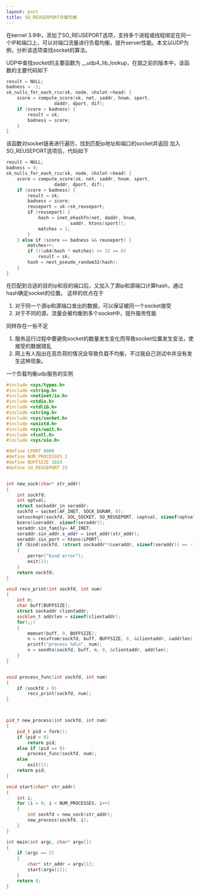 ```yaml
---
layout: post
title: SO_REUSERPORT负载均衡
---
```


在kernel 3.9中，添加了SO_REUSEPORT选项，支持多个进程或线程绑定在同一个IP和端口上，可以对端口流量进行负载均衡，提升server性能。本文以UDP为例，分析该选项查找socket的算法。

UDP中查找socket的主要函数为 __udp4_lib_lookup，在就之前的版本中，该函数的主要代码如下

```cpp
result = NULL;
badness = -1;
sk_nulls_for_each_rcu(sk, node, &hslot->head) {
	score = compute_score(sk, net, saddr, hnum, sport,
			      daddr, dport, dif);
	if (score > badness) {
		result = sk;
		badness = score;
	}
}
```

该函数对socket链表进行遍历，找到匹配ip地址和端口的socket并返回
加入SO_REUSEPORT选项后，代码如下

```cpp
result = NULL;
badness = 0;
sk_nulls_for_each_rcu(sk, node, &hslot->head) {
    score = compute_score(sk, net, saddr, hnum, sport,
                  daddr, dport, dif);
    if (score > badness) {
        result = sk;
        badness = score;
        reuseport = sk->sk_reuseport;
        if (reuseport) {
            hash = inet_ehashfn(net, daddr, hnum,
                        saddr, htons(sport));
            matches = 1;
        }
    } else if (score == badness && reuseport) {
        matches++;
        if (((u64)hash * matches) >> 32 == 0)
            result = sk;
        hash = next_pseudo_random32(hash);
    }
}
```

在匹配到合适的目的ip和目的端口后，又加入了源ip和源端口计算hash，通过hash确定socket的位置。
这样的优点在于
1. 对于同一个源ip和源端口发出的数据，可以保证被同一个socket接受
2. 对于不同的源，流量会被均衡到多个socket中，提升服务性能 

同样存在一些不足
1. 服务运行过程中要避免socket的数量发生变化而导致socket位置发生变法，使接受的数据错乱
2. 网上有人指出在高负荷的情况会导致负载不均衡，不过我自己测试中并没有发生这种现象。

一个负载均衡udp服务的实例

```cpp
#include <sys/types.h>
#include <string.h>
#include <netinet/in.h>
#include <stdio.h>
#include <stdlib.h>
#include <string.h>
#include <sys/socket.h>
#include <unistd.h>
#include <sys/wait.h>
#include <fcntl.h>
#include <sys/uio.h>

#define LPORT 8000
#define NUM_PROCESSES 2
#define BUFFSIZE 1024
#define SO_REUSEPORT 15


int new_sock(char* str_addr)
{
	int sockfd;
	int optval;
	struct sockaddr_in seraddr;
	sockfd = socket(AF_INET, SOCK_DGRAM, 0);
	setsockopt(sockfd, SOL_SOCKET, SO_REUSEPORT, &optval, sizeof(optval));
	bzero(&seraddr, sizeof(seraddr));
	seraddr.sin_family= AF_INET;
	seraddr.sin_addr.s_addr = inet_addr(str_addr);
	seraddr.sin_port = htons(LPORT);
	if (bind(sockfd, (struct sockaddr*)&seraddr, sizeof(seraddr)) == -1)
	{
		perror("bind error");
		exit(1);
	}
	return sockfd;
}

void recv_print(int sockfd, int num)
{
	int n;
	char buff[BUFFSIZE];
	struct sockaddr clientaddr;
	socklen_t addrlen = sizeof(clientaddr);
	for(;;)
	{
		memset(buff, 0, BUFFSIZE);
		n = recvfrom(sockfd, buff, BUFFSIZE, 0, &clientaddr, &addrlen);
		printf("process %d\n", num);
		n = sendto(sockfd, buff, n, 0, &clientaddr, addrlen);
	}
}


void process_func(int sockfd, int num)
{
	if (sockfd > 0)
		recv_print(sockfd, num);
}



pid_t new_process(int sockfd, int num)
{
	pid_t pid = fork();
	if (pid > 0)
		return pid;
	else if (pid == 0)
		process_func(sockfd, num);
	else
		exit(1);
	return pid;
}

void start(char* str_addr)
{
	int i;
	for (i = 0; i < NUM_PROCESSES; i++)
	{
		int sockfd = new_sock(str_addr);
		new_process(sockfd, i);
	}
}

int main(int argc, char* argv[])
{
	if (argc == 2)
	{
		char* str_addr = argv[1];
		start(argv[1]);
	}
	return 0;
}
```


